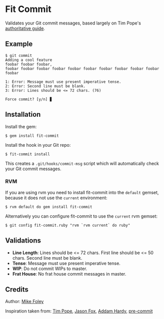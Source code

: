 # Fit Commit

Validates your Git commit messages, based largely on Tim Pope's [authoritative guide](http://tbaggery.com/2008/04/19/a-note-about-git-commit-messages.html).

## Example

```
$ git commit
Adding a cool feature
foobar foobar foobar,
foobar foobar foobar foobar foobar foobar foobar foobar foobar foobar foobar

1: Error: Message must use present imperative tense.
2: Error: Second line must be blank.
3: Error: Lines should be <= 72 chars. (76)

Force commit? [y/n] ▊
```

## Installation

Install the gem:

    $ gem install fit-commit

Install the hook in your Git repo:

    $ fit-commit install

This creates a `.git/hooks/commit-msg` script which will automatically check your Git commit messages.

### RVM

If you are using rvm you need to install fit-commit into the `default` gemset, because it does not use the `current` environment:

    $ rvm default do gem install fit-commit

Alternatively you can configure fit-commit to use the `current` rvm gemset:

    $ git config fit-commit.ruby "rvm `rvm current` do ruby"

## Validations

* **Line Length**: Lines should be <= 72 chars. First line should be <= 50 chars. Second line must be blank.
* **Tense**: Message must use present imperative tense.
* **WIP**: Do not commit WIPs to master.
* **Frat House**: No frat house commit messages in master.

## Credits

Author: [Mike Foley](https://github.com/m1foley)

Inspiration taken from: [Tim Pope](http://tbaggery.com/2008/04/19/a-note-about-git-commit-messages.html), [Jason Fox](https://gist.github.com/jasonrobertfox/8057124), [Addam Hardy](http://addamhardy.com/blog/2013/06/05/good-commit-messages-and-enforcing-them-with-git-hooks/), [pre-commit](https://github.com/jish/pre-commit)
